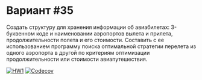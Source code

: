 # Вариант #35
Создать структуру для хранения информации об авиабилетах: 3-буквенном коде и наименовании аэропортов вылета и прилета, продолжительности полета и его стоимости. Составить с ее использованием программу поиска оптимальной стратегии перелета из одного аэропорта в другой по критериям оптимизации продолжительности или стоимости авиапутешествия.

[![HW1](https://github.com/mansurik1/VKE_C/actions/workflows/HW1.yml/badge.svg?branch=hw-1)](https://github.com/mansurik1/VKE_C/actions/workflows/HW1.yml)
[![Codecov](https://codecov.io/gh/mansurik1/VKE_C/branch/hw-1/graph/badge.svg?token=GRAPHING_TOKEN)](https://codecov.io/gh/mansurik1/VKE_C)
